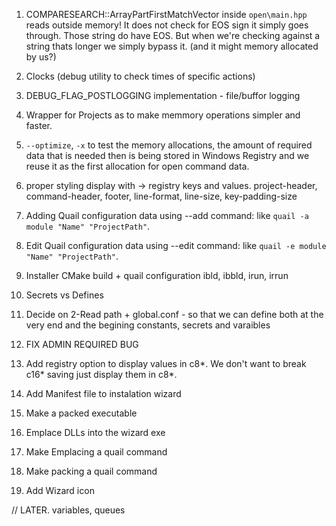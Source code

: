 01. COMPARESEARCH::ArrayPartFirstMatchVector inside `open\main.hpp` reads outside memory!
	It does not check for EOS sign it simply goes through. Those string do have EOS.
	But when we're checking against a string thats longer we simply bypass it. (and it might memory allocated by us?)
04. Clocks (debug utility to check times of specific actions)
05. DEBUG_FLAG_POSTLOGGING implementation - file/buffor logging
09. Wrapper for Projects as to make memmory operations simpler and faster.
10. `--optimize`, `-x` to test the memory allocations, the amount of required data that is needed 
	then is being stored in Windows Registry and we reuse it as the first allocation for open command data.
12. proper styling display with -> registry keys and values.
	project-header, command-header, footer, line-format, line-size, key-padding-size
14. Adding Quail configuration data using --add command: like `quail -a module "Name" "ProjectPath"`.
15. Edit Quail configuration data using --edit command: like `quail -e module "Name" "ProjectPath"`.
17. Installer CMake build + quail configuration ibld, ibbld, irun, irrun
18. Secrets vs Defines
19. Decide on 2-Read path + global.conf - so that we can define both at the very end and the begining constants, secrets and varaibles
20. FIX ADMIN REQUIRED BUG
21. Add registry option to display values in c8*. We don't want to break c16* saving just display them in c8*.

22. Add Manifest file to instalation wizard
23. Make a packed executable
24. Emplace DLLs into the wizard exe
25. Make Emplacing a quail command
26. Make packing a quail command
27. Add Wizard icon

// LATER. variables, queues